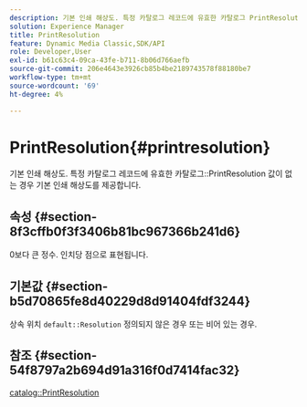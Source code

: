 ```yaml
---
description: 기본 인쇄 해상도. 특정 카탈로그 레코드에 유효한 카탈로그 PrintResolution 값이 없는 경우 기본 인쇄 해상도를 제공합니다.
solution: Experience Manager
title: PrintResolution
feature: Dynamic Media Classic,SDK/API
role: Developer,User
exl-id: b61c63c4-09ca-43fe-b711-8b06d766aefb
source-git-commit: 206e4643e3926cb85b4be2189743578f88180be7
workflow-type: tm+mt
source-wordcount: '69'
ht-degree: 4%

---
```


# PrintResolution{#printresolution}

기본 인쇄 해상도. 특정 카탈로그 레코드에 유효한 카탈로그::PrintResolution 값이 없는 경우 기본 인쇄 해상도를 제공합니다.

## 속성 {#section-8f3cffb0f3f3406b81bc967366b241d6}

0보다 큰 정수. 인치당 점으로 표현됩니다.

## 기본값 {#section-b5d70865fe8d40229d8d91404fdf3244}

상속 위치 `default::Resolution` 정의되지 않은 경우 또는 비어 있는 경우.

## 참조 {#section-54f8797a2b694d91a316f0d7414fac32}

[catalog::PrintResolution](../../../../../is-api/image-catalog/image-serving-api-ref/c-image-catalog-reference/c-image-svg-data-reference/c-image-data-reference/r-printresolution-cat.md#reference-4ebb2e136995470b84b7c5e10cb8e5f5)

